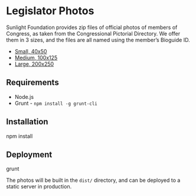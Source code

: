 # Legislator Photos

Sunlight Foundation provides zip files of official photos of members of Congress,
as taken from the Congressional Pictorial Directory. We offer them in 3 sizes,
and the files are all named using the member’s Bioguide ID.

* [Small, 40x50](http://assets.sunlightfoundation.com/moc/40x50.zip)
* [Medium, 100x125](http://assets.sunlightfoundation.com/moc/100x125.zip)
* [Large, 200x250](http://assets.sunlightfoundation.com/moc/200x250.zip)

## Requirements

* Node.js
* Grunt - `npm install -g grunt-cli`

## Installation

  npm install

## Deployment

  grunt

The photos will be built in the `dist/` directory, and can be deployed to
a static server in production.
